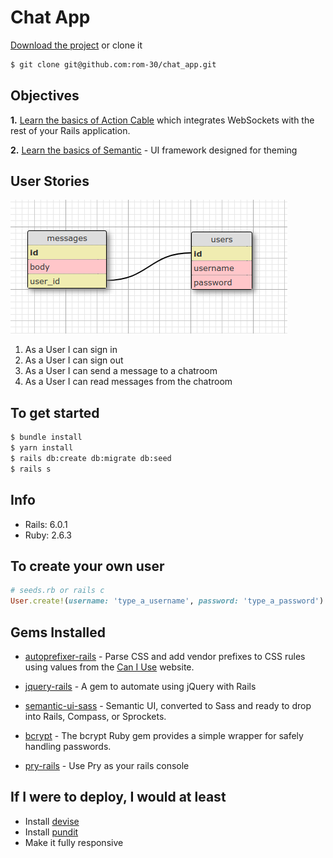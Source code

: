 # Chat App

[Download the project](https://github.com/rom-30/chat_app/archive/master.zip) or clone it

```bash
$ git clone git@github.com:rom-30/chat_app.git
```

## Objectives
**1.** [Learn the basics of Action Cable](https://guides.rubyonrails.org) which integrates WebSockets with the rest of your Rails application.

**2.** [Learn the basics of Semantic](https://semantic-ui.com/introduction/getting-started.html) - UI framework designed for theming


## User Stories
![Schema](./app/assets/images/schema.png)

1. As a User I can sign in
2. As a User I can sign out
3. As a User I can send a message to a chatroom
4. As a User I can read messages from the chatroom


## To get started
```bash
$ bundle install
$ yarn install
$ rails db:create db:migrate db:seed
$ rails s
```
## Info
* Rails: 6.0.1
* Ruby: 2.6.3

## To create your own user
```ruby
# seeds.rb or rails c
User.create!(username: 'type_a_username', password: 'type_a_password')
```

## Gems Installed
* [autoprefixer\-rails](https://github.com/ai/autoprefixer-rails) - Parse CSS and add vendor prefixes to CSS rules using values from the [Can I Use](https://caniuse.com/) website.

* [jquery-rails](https://github.com/rails/jquery-rails) - A gem to automate using jQuery with Rails

* [semantic-ui-sass](https://github.com/doabit/semantic-ui-sass) - Semantic UI, converted to Sass and ready to drop into Rails, Compass, or Sprockets.

* [bcrypt](https://github.com/codahale/bcrypt-ruby) - The bcrypt Ruby gem provides a simple wrapper for safely handling passwords.

* [pry-rails](https://github.com/rweng/pry-rails) - Use Pry as your rails console

## If I were to deploy, I would at least
* Install [devise](https://github.com/heartcombo/devise)
* Install [pundit](https://github.com/varvet/pundit)
* Make it fully responsive
